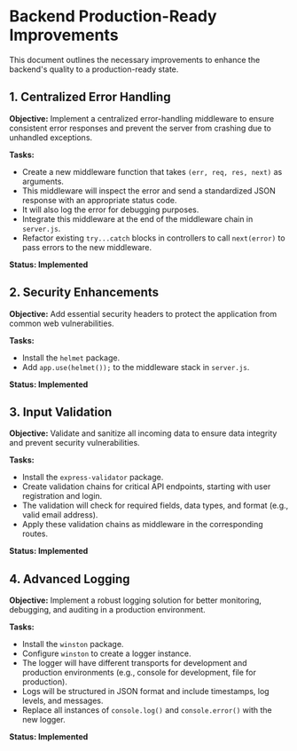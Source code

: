 # Backend Production-Ready Improvements

This document outlines the necessary improvements to enhance the backend's quality to a production-ready state.

## 1. Centralized Error Handling

**Objective:** Implement a centralized error-handling middleware to ensure consistent error responses and prevent the server from crashing due to unhandled exceptions.

**Tasks:**
- Create a new middleware function that takes `(err, req, res, next)` as arguments.
- This middleware will inspect the error and send a standardized JSON response with an appropriate status code.
- It will also log the error for debugging purposes.
- Integrate this middleware at the end of the middleware chain in `server.js`.
- Refactor existing `try...catch` blocks in controllers to call `next(error)` to pass errors to the new middleware.

**Status: Implemented**

## 2. Security Enhancements

**Objective:** Add essential security headers to protect the application from common web vulnerabilities.

**Tasks:**
- Install the `helmet` package.
- Add `app.use(helmet());` to the middleware stack in `server.js`.

**Status: Implemented**

## 3. Input Validation

**Objective:** Validate and sanitize all incoming data to ensure data integrity and prevent security vulnerabilities.

**Tasks:**
- Install the `express-validator` package.
- Create validation chains for critical API endpoints, starting with user registration and login.
- The validation will check for required fields, data types, and format (e.g., valid email address).
- Apply these validation chains as middleware in the corresponding routes.

**Status: Implemented**

## 4. Advanced Logging

**Objective:** Implement a robust logging solution for better monitoring, debugging, and auditing in a production environment.

**Tasks:**
- Install the `winston` package.
- Configure `winston` to create a logger instance.
- The logger will have different transports for development and production environments (e.g., console for development, file for production).
- Logs will be structured in JSON format and include timestamps, log levels, and messages.
- Replace all instances of `console.log()` and `console.error()` with the new logger.

**Status: Implemented**
